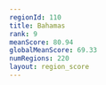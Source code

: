 ```yaml
---
regionId: 110
title: Bahamas
rank: 9
meanScore: 80.94
globalMeanScore: 69.33
numRegions: 220
layout: region_score
---
```

